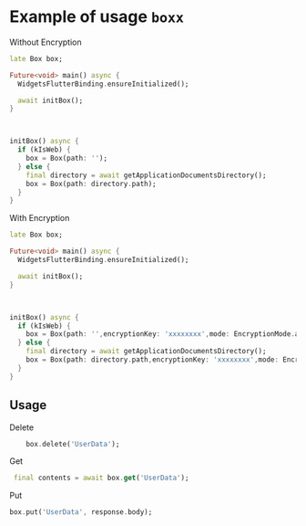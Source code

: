 # Example of usage `boxx`

Without Encryption
```dart
late Box box;

Future<void> main() async {
  WidgetsFlutterBinding.ensureInitialized();

  await initBox();
}



initBox() async {
  if (kIsWeb) {
    box = Box(path: '');
  } else {
    final directory = await getApplicationDocumentsDirectory();
    box = Box(path: directory.path);
  }
}

```

With Encryption

```dart
late Box box;

Future<void> main() async {
  WidgetsFlutterBinding.ensureInitialized();

  await initBox();
}



initBox() async {
  if (kIsWeb) {
    box = Box(path: '',encryptionKey: 'xxxxxxxx',mode: EncryptionMode.aes);
  } else {
    final directory = await getApplicationDocumentsDirectory();
    box = Box(path: directory.path,encryptionKey: 'xxxxxxxx',mode: EncryptionMode.aes);
  }
}

```

## Usage

Delete

```dart
    box.delete('UserData');
```

Get
```dart
 final contents = await box.get('UserData');
```

Put
```dart
box.put('UserData', response.body);
```
